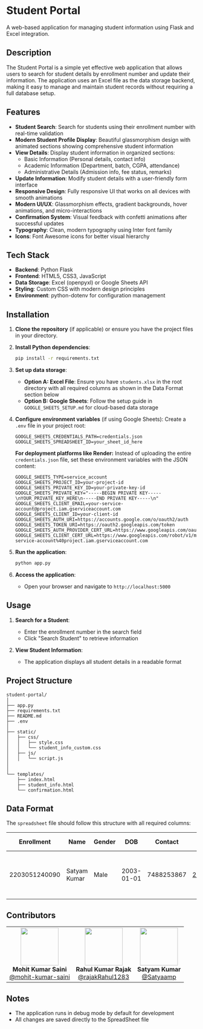 # Student Portal

A web-based application for managing student information using Flask and Excel integration.

## Description

The Student Portal is a simple yet effective web application that allows users to search for student details by enrollment number and update their information. The application uses an Excel file as the data storage backend, making it easy to manage and maintain student records without requiring a full database setup.

## Features

- **Student Search**: Search for students using their enrollment number with real-time validation
- **Modern Student Profile Display**: Beautiful glassmorphism design with animated sections showing comprehensive student information
- **View Details**: Display student information in organized sections:
  - Basic Information (Personal details, contact info)
  - Academic Information (Department, batch, CGPA, attendance)
  - Administrative Details (Admission info, fee status, remarks)
- **Update Information**: Modify student details with a user-friendly form interface
- **Responsive Design**: Fully responsive UI that works on all devices with smooth animations
- **Modern UI/UX**: Glassmorphism effects, gradient backgrounds, hover animations, and micro-interactions
- **Confirmation System**: Visual feedback with confetti animations after successful updates
- **Typography**: Clean, modern typography using Inter font family
- **Icons**: Font Awesome icons for better visual hierarchy

## Tech Stack

- **Backend**: Python Flask
- **Frontend**: HTML5, CSS3, JavaScript
- **Data Storage**: Excel (openpyxl) or Google Sheets API
- **Styling**: Custom CSS with modern design principles
- **Environment**: python-dotenv for configuration management

## Installation

1. **Clone the repository** (if applicable) or ensure you have the project files in your directory.

2. **Install Python dependencies**:
   ```bash
   pip install -r requirements.txt
   ```

3. **Set up data storage**:
   - **Option A: Excel File**: Ensure you have `students.xlsx` in the root directory with all required columns as shown in the Data Format section below
   - **Option B: Google Sheets**: Follow the setup guide in `GOOGLE_SHEETS_SETUP.md` for cloud-based data storage

4. **Configure environment variables** (if using Google Sheets):
   Create a `.env` file in your project root:
   ```env
   GOOGLE_SHEETS_CREDENTIALS_PATH=credentials.json
   GOOGLE_SHEETS_SPREADSHEET_ID=your_sheet_id_here
   ```

   **For deployment platforms like Render:**
   Instead of uploading the entire `credentials.json` file, set these environment variables with the JSON content:

   ```env
   GOOGLE_SHEETS_TYPE=service_account
   GOOGLE_SHEETS_PROJECT_ID=your-project-id
   GOOGLE_SHEETS_PRIVATE_KEY_ID=your-private-key-id
   GOOGLE_SHEETS_PRIVATE_KEY="-----BEGIN PRIVATE KEY-----\nYOUR_PRIVATE_KEY_HERE\n-----END PRIVATE KEY-----\n"
   GOOGLE_SHEETS_CLIENT_EMAIL=your-service-account@project.iam.gserviceaccount.com
   GOOGLE_SHEETS_CLIENT_ID=your-client-id
   GOOGLE_SHEETS_AUTH_URI=https://accounts.google.com/o/oauth2/auth
   GOOGLE_SHEETS_TOKEN_URI=https://oauth2.googleapis.com/token
   GOOGLE_SHEETS_AUTH_PROVIDER_CERT_URL=https://www.googleapis.com/oauth2/v1/certs
   GOOGLE_SHEETS_CLIENT_CERT_URL=https://www.googleapis.com/robot/v1/metadata/x509/your-service-account%40project.iam.gserviceaccount.com
   ```


5. **Run the application**:
   ```bash
   python app.py
   ```

6. **Access the application**:
   - Open your browser and navigate to `http://localhost:5000`

## Usage

1. **Search for a Student**:
   - Enter the enrollment number in the search field
   - Click "Search Student" to retrieve information

2. **View Student Information**:
   - The application displays all student details in a readable format



## Project Structure

```
student-portal/
│
├── app.py                         
├── requirements.txt                               
├── README.md                    
├── .env
│
├── static/                
│   ├── css/
│   │   ├── style.css          
│   │   └── student_info_custom.css 
│   ├── js/
│   │   └── script.js              
│   
│
└── templates/
    ├── index.html        
    ├── student_info.html         
    └── confirmation.html          
```

## Data Format

The `spreadsheet` file should follow this structure with all required columns:

| Enrollment | Name | Gender | DOB | Contact | Email | Address | Branch | Department | Batch | Division | Roll Number | Year | CGPA | Attendance | Admission Year | Admission Category | Fee Status | Remarks |
|------------|------|--------|-----|---------|-------|---------|--------|------------|-------|----------|-------------|------|------|------------|---------------|-------------------|------------|---------|
| 2203051240090 | Satyam Kumar | Male | 2003-01-01 | 7488253867 | 2203051240060@paruluniversity.ac.in | Maurya Vihar Colony, Khagaul, Bihar 801105 | CSE AI | Computer Science | 2022 | A | 12345 | 4 | 8.5 | 85 | 2022 | General | Paid | Good student |

## Contributors

<table align="center">
 <tr>
    <td align="center">
      <img src="https://github.com/mohit-kumar-saini.png" width="100"><br>
      <strong>Mohit Kumar Saini</strong><br>
      <a href="https://github.com/mohit-kumar-saini">@mohit-kumar-saini</a>
    </td>
    <td align="center">
      <img src="https://github.com/rajakRahul1283.png" width="100"><br>
      <strong>Rahul Kumar Rajak</strong><br>
      <a href="https://github.com/rajakRahul1283">@rajakRahul1283</a>
    </td>
    <td align="center">
      <img src="https://github.com/Satyaamp.png" width="100"><br>
      <strong>Satyam Kumar</strong><br>
      <a href="https://github.com/Satyaamp">@Satyaamp</a>
    </td>
</tr>
</table>

## Notes

- The application runs in debug mode by default for development
- All changes are saved directly to the SpreadSheet file

